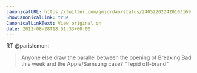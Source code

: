 ```yaml
---
canonicalURL: https://twitter.com/jmjordan/status/240522022420103169
ShowCanonicalLink: true
CanonicalLinkText: View original on
date: 2012-08-28T18:51:33+00:00
---
```

RT @parislemon:
> Anyone else draw the parallel between the opening of Breaking Bad this week and the Apple/Samsung case? "Tepid off-brand"